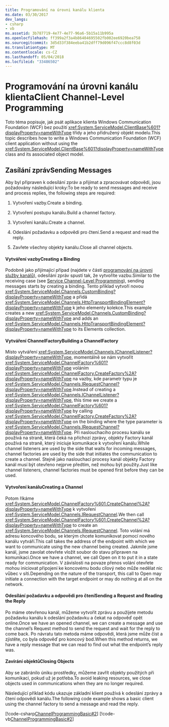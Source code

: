 ```yaml
---
title: Programování na úrovni kanálu klienta
ms.date: 03/30/2017
dev_langs:
- csharp
- vb
ms.assetid: 3b787719-4e77-4e77-96a6-5b15a11b995a
ms.openlocfilehash: ff399a2f3a4b86404695502fb002ee6920bea758
ms.sourcegitcommit: 3d5d33f384eeba41b2dff79d096f47ccc8d8f03d
ms.translationtype: MT
ms.contentlocale: cs-CZ
ms.lasthandoff: 05/04/2018
ms.locfileid: "33486502"
---
```

# <a name="client-channel-level-programming"></a><span data-ttu-id="68f52-102">Programování na úrovni kanálu klienta</span><span class="sxs-lookup"><span data-stu-id="68f52-102">Client Channel-Level Programming</span></span>
<span data-ttu-id="68f52-103">Toto téma popisuje, jak psát aplikace klienta Windows Communication Foundation (WCF) bez použití <xref:System.ServiceModel.ClientBase%601?displayProperty=nameWithType> třídy a jeho přidružený objekt modelu.</span><span class="sxs-lookup"><span data-stu-id="68f52-103">This topic describes how to write a Windows Communication Foundation (WCF) client application without using the <xref:System.ServiceModel.ClientBase%601?displayProperty=nameWithType> class and its associated object model.</span></span>  
  
## <a name="sending-messages"></a><span data-ttu-id="68f52-104">Zasílání zpráv</span><span class="sxs-lookup"><span data-stu-id="68f52-104">Sending Messages</span></span>  
 <span data-ttu-id="68f52-105">Aby byl připraven k odesílání zpráv a přijímat a zpracovávat odpovědi, jsou požadovány následující kroky:</span><span class="sxs-lookup"><span data-stu-id="68f52-105">To be ready to send messages and receive and process replies, the following steps are required:</span></span>  
  
1.  <span data-ttu-id="68f52-106">Vytvoření vazby.</span><span class="sxs-lookup"><span data-stu-id="68f52-106">Create a binding.</span></span>  
  
2.  <span data-ttu-id="68f52-107">Vytvoření postupu kanálu.</span><span class="sxs-lookup"><span data-stu-id="68f52-107">Build a channel factory.</span></span>  
  
3.  <span data-ttu-id="68f52-108">Vytvoření kanálu.</span><span class="sxs-lookup"><span data-stu-id="68f52-108">Create a channel.</span></span>  
  
4.  <span data-ttu-id="68f52-109">Odeslání požadavku a odpovědi pro čtení.</span><span class="sxs-lookup"><span data-stu-id="68f52-109">Send a request and read the reply.</span></span>  
  
5.  <span data-ttu-id="68f52-110">Zavřete všechny objekty kanálu.</span><span class="sxs-lookup"><span data-stu-id="68f52-110">Close all channel objects.</span></span>  
  
#### <a name="creating-a-binding"></a><span data-ttu-id="68f52-111">Vytváření vazby</span><span class="sxs-lookup"><span data-stu-id="68f52-111">Creating a Binding</span></span>  
 <span data-ttu-id="68f52-112">Podobně jako přijímající případ (najdete v části [programování na úrovni služby kanálů](../../../../docs/framework/wcf/extending/service-channel-level-programming.md)), odesílání zpráv spustí tak, že vytvoříte vazbu.</span><span class="sxs-lookup"><span data-stu-id="68f52-112">Similar to the receiving case (see [Service Channel-Level Programming](../../../../docs/framework/wcf/extending/service-channel-level-programming.md)), sending messages starts by creating a binding.</span></span> <span data-ttu-id="68f52-113">Tento příklad vytvoří novou <xref:System.ServiceModel.Channels.CustomBinding?displayProperty=nameWithType> a přidá <xref:System.ServiceModel.Channels.HttpTransportBindingElement?displayProperty=nameWithType> k jeho elementy kolekce.</span><span class="sxs-lookup"><span data-stu-id="68f52-113">This example creates a new <xref:System.ServiceModel.Channels.CustomBinding?displayProperty=nameWithType> and adds an <xref:System.ServiceModel.Channels.HttpTransportBindingElement?displayProperty=nameWithType> to its Elements collection.</span></span>  
  
#### <a name="building-a-channelfactory"></a><span data-ttu-id="68f52-114">Vytváření ChannelFactory</span><span class="sxs-lookup"><span data-stu-id="68f52-114">Building a ChannelFactory</span></span>  
 <span data-ttu-id="68f52-115">Místo vytváření <xref:System.ServiceModel.Channels.IChannelListener?displayProperty=nameWithType>, momentálně se nám vytvořit <xref:System.ServiceModel.ChannelFactory%601?displayProperty=nameWithType> voláním <xref:System.ServiceModel.ChannelFactory.CreateFactory%2A?displayProperty=nameWithType> na vazby, kde parametr typu je <xref:System.ServiceModel.Channels.IRequestChannel?displayProperty=nameWithType>.</span><span class="sxs-lookup"><span data-stu-id="68f52-115">Instead of creating a <xref:System.ServiceModel.Channels.IChannelListener?displayProperty=nameWithType>, this time we create a <xref:System.ServiceModel.ChannelFactory%601?displayProperty=nameWithType> by calling <xref:System.ServiceModel.ChannelFactory.CreateFactory%2A?displayProperty=nameWithType> on the binding where the type parameter is <xref:System.ServiceModel.Channels.IRequestChannel?displayProperty=nameWithType>.</span></span> <span data-ttu-id="68f52-116">Při naslouchacího procesu kanálu se používá na straně, která čeká na příchozí zprávy, objekty Factory kanál používá na straně, který iniciuje komunikace k vytvoření kanálu.</span><span class="sxs-lookup"><span data-stu-id="68f52-116">While channel listeners are used by the side that waits for incoming messages, channel factories are used by the side that initiates the communication to create a channel.</span></span> <span data-ttu-id="68f52-117">Stejně jako naslouchací procesy kanál objekty Factory kanál musí být otevřeno nejprve předtím, než mohou být použity.</span><span class="sxs-lookup"><span data-stu-id="68f52-117">Just like channel listeners, channel factories must be opened first before they can be used.</span></span>  
  
#### <a name="creating-a-channel"></a><span data-ttu-id="68f52-118">Vytvoření kanálu</span><span class="sxs-lookup"><span data-stu-id="68f52-118">Creating a Channel</span></span>  
 <span data-ttu-id="68f52-119">Potom říkáme <xref:System.ServiceModel.ChannelFactory%601.CreateChannel%2A?displayProperty=nameWithType> k vytvoření <xref:System.ServiceModel.Channels.IRequestChannel>.</span><span class="sxs-lookup"><span data-stu-id="68f52-119">We then call <xref:System.ServiceModel.ChannelFactory%601.CreateChannel%2A?displayProperty=nameWithType> to create an <xref:System.ServiceModel.Channels.IRequestChannel>.</span></span> <span data-ttu-id="68f52-120">Toto volání má adresu koncového bodu, se kterým chcete komunikovat pomocí nového kanálu vytváří.</span><span class="sxs-lookup"><span data-stu-id="68f52-120">This call takes the address of the endpoint with which we want to communicate using the new channel being created.</span></span> <span data-ttu-id="68f52-121">Jakmile jsme kanál, jsme zavolat otevřete vložit soubor do stavu připraven na komunikaci.</span><span class="sxs-lookup"><span data-stu-id="68f52-121">Once we have a channel, we call Open on it to put it in a state ready for communication.</span></span> <span data-ttu-id="68f52-122">V závislosti na povaze přenos volání otevřete mohou iniciovat připojení ke koncovému bodu cílový nebo může nedělat nic vůbec v síti.</span><span class="sxs-lookup"><span data-stu-id="68f52-122">Depending on the nature of the transport, this call to Open may initiate a connection with the target endpoint or may do nothing at all on the network.</span></span>  
  
#### <a name="sending-a-request-and-reading-the-reply"></a><span data-ttu-id="68f52-123">Odesílání požadavku a odpovědi pro čtení</span><span class="sxs-lookup"><span data-stu-id="68f52-123">Sending a Request and Reading the Reply</span></span>  
 <span data-ttu-id="68f52-124">Po máme otevřenou kanál, můžeme vytvořit zprávu a použijete metodu požadavku kanálu k odeslání požadavku a čekat na odpověď opět online.</span><span class="sxs-lookup"><span data-stu-id="68f52-124">Once we have an opened channel, we can create a message and use the channel’s Request method to send the request and wait for the reply to come back.</span></span> <span data-ttu-id="68f52-125">Po návratu tato metoda máme odpovědi, která jsme může číst a zjistěte, co byla odpověď pro koncový bod.</span><span class="sxs-lookup"><span data-stu-id="68f52-125">When this method returns, we have a reply message that we can read to find out what the endpoint’s reply was.</span></span>  
  
#### <a name="closing-objects"></a><span data-ttu-id="68f52-126">Zavírání objektů</span><span class="sxs-lookup"><span data-stu-id="68f52-126">Closing Objects</span></span>  
 <span data-ttu-id="68f52-127">Aby se zabránilo úniku prostředky, můžeme zavřít objekty použitých při komunikaci, pokud už je potřeba.</span><span class="sxs-lookup"><span data-stu-id="68f52-127">To avoid leaking resources, we close objects used in communications when they are no longer required.</span></span>  
  
 <span data-ttu-id="68f52-128">Následující příklad kódu ukazuje základní klient používá k odeslání zprávy a čtení odpovědi kanálu.</span><span class="sxs-lookup"><span data-stu-id="68f52-128">The following code example shows a basic client using the channel factory to send a message and read the reply.</span></span>  
  
 [!code-csharp[ChannelProgrammingBasic#2](../../../../samples/snippets/csharp/VS_Snippets_CFX/channelprogrammingbasic/cs/clientprogram.cs#2)]
 [!code-vb[ChannelProgrammingBasic#2](../../../../samples/snippets/visualbasic/VS_Snippets_CFX/channelprogrammingbasic/vb/clientprogram.vb#2)]
